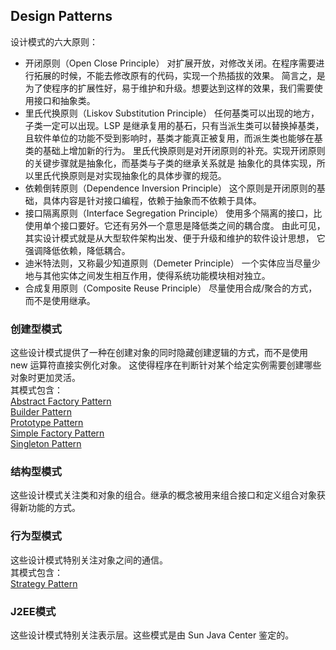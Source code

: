 ## Design Patterns
设计模式的六大原则：  
* 开闭原则（Open Close Principle）
对扩展开放，对修改关闭。在程序需要进行拓展的时候，不能去修改原有的代码，实现一个热插拔的效果。
简言之，是为了使程序的扩展性好，易于维护和升级。想要达到这样的效果，我们需要使用接口和抽象类。
* 里氏代换原则（Liskov Substitution Principle）
任何基类可以出现的地方，子类一定可以出现。LSP 是继承复用的基石，只有当派生类可以替换掉基类，
且软件单位的功能不受到影响时，基类才能真正被复用，而派生类也能够在基类的基础上增加新的行为。
里氏代换原则是对开闭原则的补充。实现开闭原则的关键步骤就是抽象化，而基类与子类的继承关系就是
抽象化的具体实现，所以里氏代换原则是对实现抽象化的具体步骤的规范。
* 依赖倒转原则（Dependence Inversion Principle）
这个原则是开闭原则的基础，具体内容是针对接口编程，依赖于抽象而不依赖于具体。
* 接口隔离原则（Interface Segregation Principle）
使用多个隔离的接口，比使用单个接口要好。它还有另外一个意思是降低类之间的耦合度。
由此可见，其实设计模式就是从大型软件架构出发、便于升级和维护的软件设计思想，
它强调降低依赖，降低耦合。
* 迪米特法则，又称最少知道原则（Demeter Principle）
一个实体应当尽量少地与其他实体之间发生相互作用，使得系统功能模块相对独立。
* 合成复用原则（Composite Reuse Principle）
尽量使用合成/聚合的方式，而不是使用继承。
### 创建型模式
这些设计模式提供了一种在创建对象的同时隐藏创建逻辑的方式，而不是使用 new 运算符直接实例化对象。
这使得程序在判断针对某个给定实例需要创建哪些对象时更加灵活。  
其模式包含：  
[Abstract Factory Pattern](AbstractFactoryPattern/README.md)  
[Builder Pattern](BuilderPattern/README.md)  
[Prototype Pattern](PrototypePattern/README.md)  
[Simple Factory Pattern](SimpleFactoryPattern/README.md)  
[Singleton Pattern](SingletonPattern/README.md)
### 结构型模式
这些设计模式关注类和对象的组合。继承的概念被用来组合接口和定义组合对象获得新功能的方式。
### 行为型模式
这些设计模式特别关注对象之间的通信。  
其模式包含：  
[Strategy Pattern](StrategyPattern/README.md)
### J2EE模式
这些设计模式特别关注表示层。这些模式是由 Sun Java Center 鉴定的。  